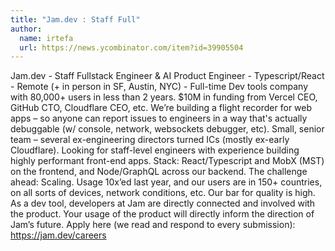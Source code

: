 ```yaml
---
title: "Jam.dev : Staff Full"
author:
  name: irtefa
  url: https://news.ycombinator.com/item?id=39905504
---
```

Jam.dev - Staff Fullstack Engineer &amp; AI Product Engineer - Typescript&#x2F;React - Remote (+ in person in SF, Austin, NYC) - Full-time Dev tools company with 80,000+ users in less than 2 years. $10M in funding from Vercel CEO, GitHub CTO, Cloudflare CEO, etc.
We’re building a flight recorder for web apps – so anyone can report issues to engineers in a way that&#x27;s actually debuggable (w&#x2F; console, network, websockets debugger, etc).
Small, senior team – several ex-engineering directors turned ICs (mostly ex-early Cloudflare). Looking for staff-level engineers with experience building highly performant front-end apps.
Stack: React&#x2F;Typescript and MobX (MST) on the frontend, and Node&#x2F;GraphQL across our backend.
The challenge ahead: Scaling. Usage 10x’ed last year, and our users are in 150+ countries, on all sorts of devices, network conditions, etc. Our bar for quality is high.
As a dev tool, developers at Jam are directly connected and involved with the product. Your usage of the product will directly inform the direction of Jam’s future.
Apply here (we read and respond to every submission): <a href="https:&#x2F;&#x2F;jam.dev&#x2F;careers" rel="nofollow">https:&#x2F;&#x2F;jam.dev&#x2F;careers</a>
